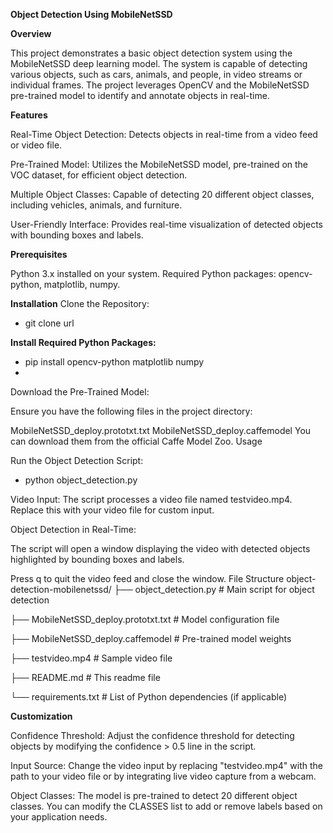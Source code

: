 **Object Detection Using MobileNetSSD**

**Overview**

This project demonstrates a basic object detection system using the MobileNetSSD deep learning model. The system is capable of detecting various objects, such as cars, animals, and people, in video streams or individual frames. The project leverages OpenCV and the MobileNetSSD pre-trained model to identify and annotate objects in real-time.

**Features**

Real-Time Object Detection: Detects objects in real-time from a video feed or video file.

Pre-Trained Model: Utilizes the MobileNetSSD model, pre-trained on the VOC dataset, for efficient object detection.

Multiple Object Classes: Capable of detecting 20 different object classes, including vehicles, animals, and furniture.

User-Friendly Interface: Provides real-time visualization of detected objects with bounding boxes and labels.

**Prerequisites**

Python 3.x installed on your system.
Required Python packages: opencv-python, matplotlib, numpy.

**Installation**
Clone the Repository:
- git clone url

**Install Required Python Packages:**
- pip install opencv-python matplotlib numpy
- 
Download the Pre-Trained Model:

Ensure you have the following files in the project directory:

MobileNetSSD_deploy.prototxt.txt
MobileNetSSD_deploy.caffemodel
You can download them from the official Caffe Model Zoo.
Usage

Run the Object Detection Script:
- python object_detection.py

Video Input:
The script processes a video file named testvideo.mp4. Replace this with your video file for custom input.

Object Detection in Real-Time:

The script will open a window displaying the video with detected objects highlighted by bounding boxes and labels.

Press q to quit the video feed and close the window.
File Structure
object-detection-mobilenetssd/
├── object_detection.py         # Main script for object detection

├── MobileNetSSD_deploy.prototxt.txt  # Model configuration file

├── MobileNetSSD_deploy.caffemodel    # Pre-trained model weights

├── testvideo.mp4               # Sample video file

├── README.md                   # This readme file

└── requirements.txt            # List of Python dependencies (if applicable)

**Customization**

Confidence Threshold: Adjust the confidence threshold for detecting objects by modifying the confidence > 0.5 line in the script.

Input Source: Change the video input by replacing "testvideo.mp4" with the path to your video file or by integrating live video capture from a webcam.

Object Classes: The model is pre-trained to detect 20 different object classes. You can modify the CLASSES list to add or remove labels based on your application needs.
